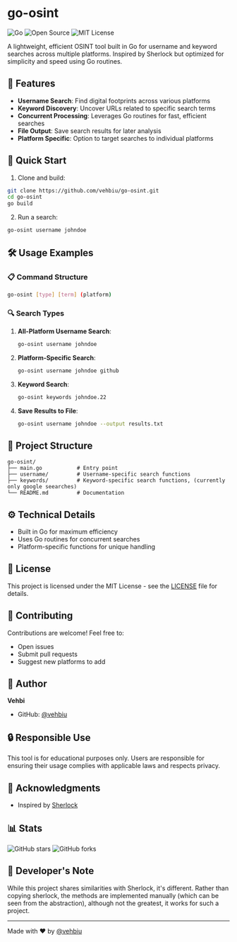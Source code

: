 # go-osint
![Go](https://img.shields.io/badge/Go-00ADD8?style=for-the-badge&logo=go&logoColor=white)
![Open Source](https://img.shields.io/badge/Open_Source-green?style=for-the-badge&logo=opensource&logoColor=white)
![MIT License](https://img.shields.io/badge/License-MIT-yellow.svg?style=for-the-badge)

A lightweight, efficient OSINT tool built in Go for username and keyword searches across multiple platforms. Inspired by Sherlock but optimized for simplicity and speed using Go routines.

## 🌟 Features
- **Username Search**: Find digital footprints across various platforms
- **Keyword Discovery**: Uncover URLs related to specific search terms
- **Concurrent Processing**: Leverages Go routines for fast, efficient searches
- **File Output**: Save search results for later analysis
- **Platform Specific**: Option to target searches to individual platforms

## 🚀 Quick Start
1. Clone and build:
```bash
git clone https://github.com/vehbiu/go-osint.git
cd go-osint
go build
```

2. Run a search:
```bash
go-osint username johndoe
```

## 🛠️ Usage Examples

### 📋 Command Structure
```bash
go-osint [type] [term] (platform)
```

### 🔍 Search Types
1. **All-Platform Username Search**:
   ```bash
   go-osint username johndoe
   ```

2. **Platform-Specific Search**:
   ```bash
   go-osint username johndoe github
   ```

3. **Keyword Search**:
   ```bash
   go-osint keywords johndoe.22
   ```

4. **Save Results to File**:
   ```bash
   go-osint username johndoe --output results.txt
   ```

## 📁 Project Structure
```
go-osint/
├── main.go           # Entry point
├── username/         # Username-specific search functions
├── keywords/         # Keyword-specific search functions, (currently only google seearches)
└── README.md         # Documentation
```

## ⚙️ Technical Details
- Built in Go for maximum efficiency
- Uses Go routines for concurrent searches
- Platform-specific functions for unique handling

## 📝 License
This project is licensed under the MIT License - see the [LICENSE](LICENSE) file for details.

## 🤝 Contributing
Contributions are welcome! Feel free to:
- Open issues
- Submit pull requests
- Suggest new platforms to add

## 👤 Author
**Vehbi**
- GitHub: [@vehbiu](https://github.com/vehbiu)

## 🔒 Responsible Use
This tool is for educational purposes only. Users are responsible for ensuring their usage complies with applicable laws and respects privacy.

## 🙏 Acknowledgments
- Inspired by [Sherlock](https://github.com/sherlock-project/sherlock)

## 📊 Stats
![GitHub stars](https://img.shields.io/github/stars/vehbiu/go-osint?style=social)
![GitHub forks](https://img.shields.io/github/forks/vehbiu/go-osint?style=social)

## 💭 Developer's Note
While this project shares similarities with Sherlock, it's different. Rather than copying sherlock, the methods are implemented manually (which can be seen from the abstraction), although not the greatest, it works for such a project.

---
Made with ❤️ by [@vehbiu](https://github.com/vehbiu)
